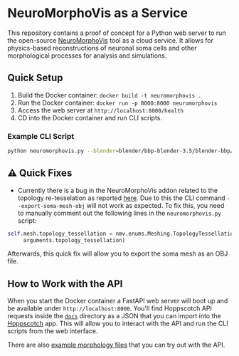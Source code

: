 # NeuroMorphoVis as a Service

This repository contains a proof of concept for a Python web server to run the open-source [NeuroMorphoVis](https://github.com/BlueBrain/NeuroMorphoVis) tool as a cloud service. It allows for physics-based reconstructions of neuronal soma cells and other morphological processes for analysis and simulations.

## Quick Setup

1. Build the Docker container: `docker build -t neuromorphovis .`
2. Run the Docker container: `docker run -p 8000:8000 neuromorphovis`
3. Access the web server at `http://localhost:8000/health`
4. CD into the Docker container and run CLI scripts.

### Example CLI Script

```bash
python neuromorphovis.py --blender=blender/bbp-blender-3.5/blender-bbp/blender --input=file --morphology-file=files/example-morphology.swc --export-soma-mesh-blend --export-soma-mesh-obj --output-directory=$(pwd)/output
```

## ⚠️ Quick Fixes

- Currently there is a bug in the NeuroMorphoVis addon related to the topology re-tesselation as reported [here](https://github.com/BlueBrain/NeuroMorphoVis/issues/208). Due to this the CLI command `--export-soma-mesh-obj` will not work as expected. To fix this, you need to manually comment out the following lines in the `neuromorphovis.py` script:

```python
self.mesh.topology_tessellation = nmv.enums.Meshing.TopologyTessellation.get_enum(
     arguments.topology_tessellation)
```

Afterwards, this quick fix will allow you to export the soma mesh as an OBJ file.

## How to Work with the API

When you start the Docker container a FastAPI web server will boot up and be available under `http://localhost:8000`. You'll find Hoppscotch API requests inside the [`docs`](/docs/api/api-specs.json) directory as a JSON that you can import into the [Hoppscotch](https://hoppscotch.io) app. This will allow you to interact with the API and run the CLI scripts from the web interface.

There are also [example morphology files](/docs/example/example-file.swc) that you can try out with the API.
